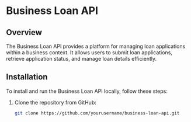 # Business Loan API

## Overview

The Business Loan API provides a platform for managing loan applications within a business context. It allows users to submit loan applications, retrieve application status, and manage loan details efficiently.

## Installation

To install and run the Business Loan API locally, follow these steps:

1. Clone the repository from GitHub:
   ```bash
   git clone https://github.com/yourusername/business-loan-api.git
